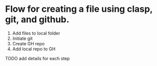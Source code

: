 # Flow for creating a file using clasp, git, and github.
1. Add files to local folder
2. Initiate git
3. Create GH repo
4. Add local repo to GH

TODO add details for each step